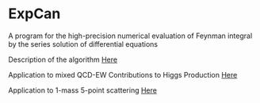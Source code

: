 
# ExpCan

A program for the high-precision numerical evaluation of Feynman integral by the series solution of differential equations

Description of the algorithm [Here](https://arxiv.org/pdf/1907.13234.pdf)

Application to mixed QCD-EW Contributions to Higgs Production [Here](https://arxiv.org/pdf/2010.09451.pdf)

Application to 1-mass 5-point scattering [Here](https://arxiv.org/pdf/2005.04195.pdf)
